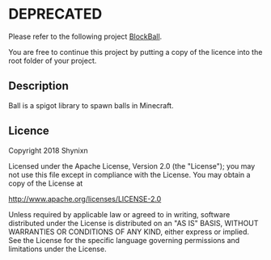 # DEPRECATED

Please refer to the following project [BlockBall](https://github.com/Shynixn/BlockBall).

You are free to continue this project by putting a copy of the licence into the root folder of your project.

## Description

Ball is a spigot library to spawn balls in Minecraft.

## Licence

Copyright 2018 Shynixn

Licensed under the Apache License, Version 2.0 (the "License");
you may not use this file except in compliance with the License.
You may obtain a copy of the License at

   http://www.apache.org/licenses/LICENSE-2.0

Unless required by applicable law or agreed to in writing, software
distributed under the License is distributed on an "AS IS" BASIS,
WITHOUT WARRANTIES OR CONDITIONS OF ANY KIND, either express or implied.
See the License for the specific language governing permissions and
limitations under the License.
